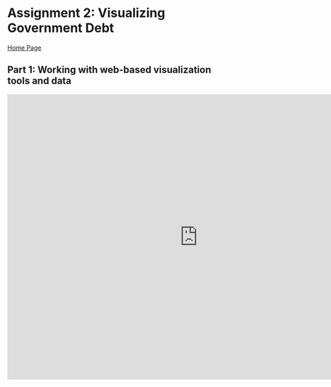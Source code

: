 # Assignment 2: Visualizing Government Debt

[Home Page](/README.md)

## Part 1: Working with web-based visualization tools and data

<iframe src="https://data.oecd.org/chart/6Ofx" width="860" height="645" style="border: 0" mozallowfullscreen="true" webkitallowfullscreen="true" allowfullscreen="true"><a href="https://data.oecd.org/chart/6Ofx" target="_blank">OECD Chart: General government debt, Total, % of GDP, Annual, 2020</a></iframe>
